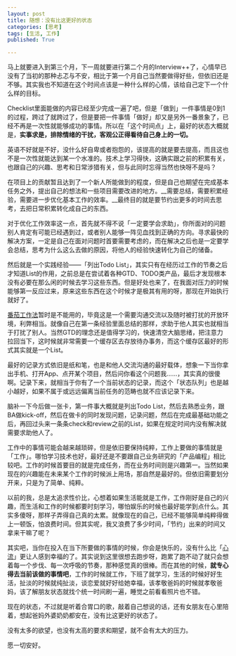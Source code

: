 ```yaml
---
layout: post
title: 随想：没有比这更好的状态
categories: [思考]
tags: [生活, 工作]
published: True

---
```


马上就要进入到第三个月，下一周就要进行第二个月的Interview++了，心情早已没有了当初的那种忐忑与不安，相比于第一个月自己当然要做得好些，但依旧还是不够。其实我也不知道在这个时间点该是一种什么样的心情，该给自己定下一个什么样的目标。

Checklist里面能做的内容已经至少完成一遍了吧，但是「做到」一件事情是0到1的过程，跨过了就跨过了，但是要把一件事情「做好」却又是另外一番景象了，已经不再是一次性就能够成功的事情。所以在「这个时间点」上，最好的状态大概就是，__实事求是，排除情绪的干扰，客观公正得看待自己身上的一切。__

英语不好就是不好，没什么好自卑或者抱怨的，该提高的就是要去提高，而且这也不是一次性就能达到某一个水准的。技术上学习得快，这确实跟之前的积累有关，也跟自己的兴趣、思考和日常涉猎有关，但与此同时忘得当然也快呀不是吗？

在项目上的贡献暂且达到了一个新人所能做到的程度，但是自己也期望在完成基本任务之外，提出自己的想法和一些项目需要改进的地方。__需要总结，需要积累经验，需要进一步优化基本工作的效率。__最终目的就是要节约出更多的时间去思考，去把日常积累转化成自己的东西。

对于优化工作效率这一点，首先就不得不说「一定要学会求助」，你所面对的问题别人肯定有可能已经遇到过，或者别人能够一阵见血找到正确的方向。寻求最快的解决方案，一定是自己在面对问题时首要需要考虑的，而在解决之后也是一定要学会总结，思考为什么这么去做的原因，将他人的经验快速转化为自己的储备。

然后就是一个实践经验——「列出Todo List」，其实只有在经历过工作的节奏之后才知道List的作用，之前总是在尝试着各种GTD、TODO类产品，最后才发现根本没有必要在那么闲的时候去学习这些东西。但是好处也来了，在我面对压力的时候能够第一反应过来，原来这些东西在这个时候才是极其有用的呀，那现在开始执行就好了。

[番茄工作法](http://www.infoq.com/cn/news/2011/05/Pomodoro_Technique_Illustrated)暂时是不能用的，毕竟这是一个需要沟通交流以及随时被打扰的开放环境，利弊相当。就像自己在第一条经验里面总结的那样，求助于他人其实也就相当于打扰了别人。当然GTD的理念还是值得学习的，快速清空大脑思绪，把注意力拉回当下，这时候就非常需要一个缓存区去存放待办事务，而这个缓存区最好的形式其实就是一个List。

最好的记录方式依旧是纸和笔，也是和他人交流沟通的最好载体，想象一下当你拿出手机、打开App、点开某个项目，然后问你看这个问题我……，其实真的很傻啊。记录下来，就相当于你有了一个当前状态的记录，而这个「状态队列」也是越小越好，如果不属于或远远偏离当前任务的范畴也就不应该记录下来。

脑补一下今后做一张卡，第一件事大概就是列出Todo List，然后去熟悉业务，跟BA做kick-off，然后在做卡的同时发现问题，记录问题，然后在完成最基础功能之后，再回过头来一条条check和review之前的List，如果在规定时间内没有解决就需要求助他人了。

工作中的事情可能会越来越琐碎，但是依旧要保持纯粹，工作上要做的事情就是「工作」。哪怕学习技术也好，最好还是不要跟自己业务研究的「产品编程」相比较吧。工作的时候首要目的就是完成任务，而在业务时间则是兴趣第一。当然如果现在的兴趣能在未来某个工作的时候派上用场，那自然是最好的。但依旧需要划分开来，只是为了简单、纯粹。

以前的我，总是太追求性价比，心想着如果生活能就是工作，工作刚好是自己的兴趣，而生活和工作的时候都要时刻学习，哪怕娱乐的时候也最好能学到点什么。其实多傻呀，那样子弄得自己真的太累。就像现在的自己，已经不能够简单纯粹得做上一顿饭，怕浪费时间。但其实呢，我又浪费了多少时间，「节约」出来的时间又拿来干嘛了呢？

其实吧，当你在投入在当下所要做的事情的时候，你会是快乐的，没有什么比「[心流](http://www.zhihu.com/question/24428474)」更让人感到幸福的了。其实说到这里很想去跑步呀，跑累了跑不动了就只会想着每一个步伐、每一次呼吸的节奏，那种感觉真的很棒。而在其他的时候，__就专心得去当前该做的事情吧__，工作的时候就工作，下班了就学习，生活的时候好好生活，扯淡的时候就纯扯淡，谈恋爱就好好给她幸福，该孝敬爸妈的时候就孝敬爸妈，该了解朋友状态就找个统一时间刷一遍，睡觉之前看看照片也不错。

现在的状态，不过就是听着合胃口的歌，敲着自己想说的话，还有女朋友在心里陪着，想起爸妈外婆奶奶都安在，没有比这更好的状态了。

没有太多的欲望，也没有太高的要求和期望，就不会有太大的压力。

愿一切安好。